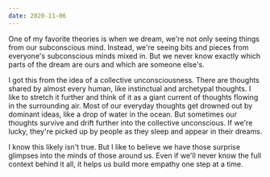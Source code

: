 ```yaml
---
date: 2020-11-06
---
```


One of my favorite theories is when we dream, we're not only seeing things from our subconscious mind. Instead, we're seeing bits and pieces from everyone's subconscious minds mixed in. But we never know exactly which parts of the dream are ours and which are someone else's.

I got this from the idea of a collective unconsciousness. There are thoughts shared by almost every human, like instinctual and archetypal thoughts. I like to stretch it further and think of it as a giant current of thoughts flowing in the surrounding air. Most of our everyday thoughts get drowned out by dominant ideas, like a drop of water in the ocean. But sometimes our thoughts survive and drift further into the collective unconscious. If we're lucky, they're picked up by people as they sleep and appear in their dreams.

I know this likely isn't true. But I like to believe we have those surprise glimpses into the minds of those around us. Even if we'll never know the full context behind it all, it helps us build more empathy one step at a time.

